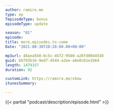 ```yaml
---
author: ramiro.me
type: ep
TepisodeType: bonus
episodeType: update

season: "01"
episode:
title: more.episodes.to.come
Date: "2021-08-30T20:28:00.00+00:00"

mp3url: 48aea5b8-6c5c-4b72-9580-a26fd0044548
guid: bbf03b16-9ed7-4544-a2ee-a6e0c61e1b64
length: 1479157
duration: 92

customLink: https://ramiro.me/show
itunesSummary:

---
```

{{< partial "podcast/description/episode.html" >}}
